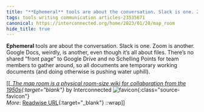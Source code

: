```yaml
---
title: "**Ephemeral** tools are about the conversation. Slack is one. Zoom ..."
tags: tools writing communication articles-23535671
canonical: https://interconnected.org/home/2023/01/20/map_room
hide_title: true
---
```


**Ephemeral** tools are about the conversation. Slack is one. Zoom is another. Google Docs, weirdly, is another, even though it’s all about files. There’s no shared “front page” to Google Drive and no Schelling Points for team members to gather around, so all documents are temporary working documents (and doing otherwise is pushing water uphill).


[[<cite>_[The map room is a physical room-size wiki for collaboration from the 1950s](https://interconnected.org/home/2023/01/20/map_room){:target="_blank"}_</cite> by Interconnected ![favicon](https://s2.googleusercontent.com/s2/favicons?domain=interconnected.org){:class="source-favicon"}<br>
_More_: [Readwise URL](https://readwise.io/open/460925913){:target="_blank"}
::wrap]]